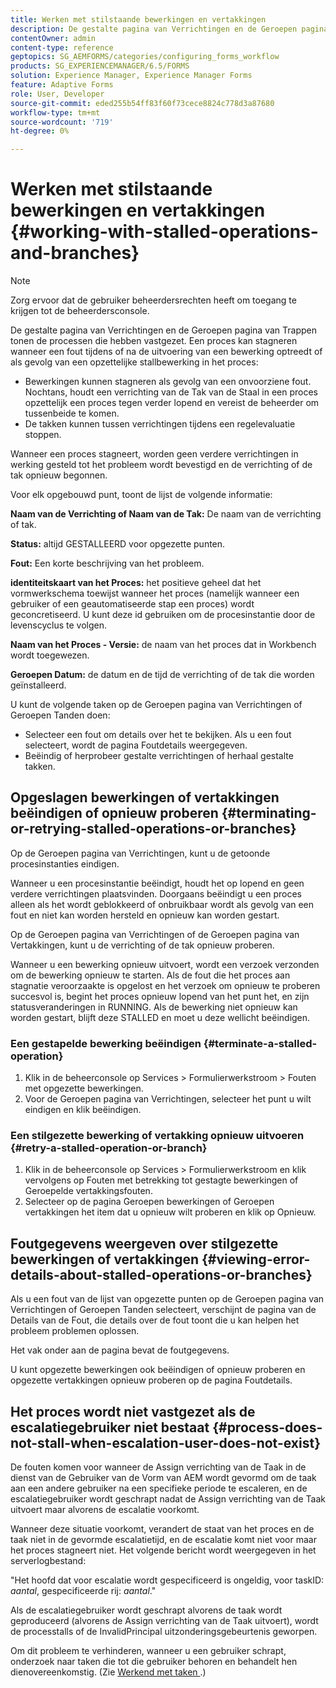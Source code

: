 ```yaml
---
title: Werken met stilstaande bewerkingen en vertakkingen
description: De gestalte pagina van Verrichtingen en de Geroepen pagina van Trappen tonen de processen die hebben vastgezet.
contentOwner: admin
content-type: reference
geptopics: SG_AEMFORMS/categories/configuring_forms_workflow
products: SG_EXPERIENCEMANAGER/6.5/FORMS
solution: Experience Manager, Experience Manager Forms
feature: Adaptive Forms
role: User, Developer
source-git-commit: eded255b54ff83f60f73cece8824c778d3a87680
workflow-type: tm+mt
source-wordcount: '719'
ht-degree: 0%

---
```


# Werken met stilstaande bewerkingen en vertakkingen {#working-with-stalled-operations-and-branches}

>[!NOTE]
> 
> Zorg ervoor dat de gebruiker beheerdersrechten heeft om toegang te krijgen tot de beheerdersconsole.

De gestalte pagina van Verrichtingen en de Geroepen pagina van Trappen tonen de processen die hebben vastgezet. Een proces kan stagneren wanneer een fout tijdens of na de uitvoering van een bewerking optreedt of als gevolg van een opzettelijke stallbewerking in het proces:

* Bewerkingen kunnen stagneren als gevolg van een onvoorziene fout. Nochtans, houdt een verrichting van de Tak van de Staal in een proces opzettelijk een proces tegen verder lopend en vereist de beheerder om tussenbeide te komen.
* De takken kunnen tussen verrichtingen tijdens een regelevaluatie stoppen.

Wanneer een proces stagneert, worden geen verdere verrichtingen in werking gesteld tot het probleem wordt bevestigd en de verrichting of de tak opnieuw begonnen.

Voor elk opgebouwd punt, toont de lijst de volgende informatie:

**Naam van de Verrichting of Naam van de Tak:** De naam van de verrichting of tak.

**Status:** altijd GESTALLEERD voor opgezette punten.

**Fout:** Een korte beschrijving van het probleem.

**identiteitskaart van het Proces:** het positieve geheel dat het vormwerkschema toewijst wanneer het proces (namelijk wanneer een gebruiker of een geautomatiseerde stap een proces) wordt geconcretiseerd. U kunt deze id gebruiken om de procesinstantie door de levenscyclus te volgen.

**Naam van het Proces - Versie:** de naam van het proces dat in Workbench wordt toegewezen.

**Geroepen Datum:** de datum en de tijd de verrichting of de tak die worden geïnstalleerd.

U kunt de volgende taken op de Geroepen pagina van Verrichtingen of Geroepen Tanden doen:

* Selecteer een fout om details over het te bekijken. Als u een fout selecteert, wordt de pagina Foutdetails weergegeven.
* Beëindig of herprobeer gestalte verrichtingen of herhaal gestalte takken.

## Opgeslagen bewerkingen of vertakkingen beëindigen of opnieuw proberen {#terminating-or-retrying-stalled-operations-or-branches}

Op de Geroepen pagina van Verrichtingen, kunt u de getoonde procesinstanties eindigen.

Wanneer u een procesinstantie beëindigt, houdt het op lopend en geen verdere verrichtingen plaatsvinden. Doorgaans beëindigt u een proces alleen als het wordt geblokkeerd of onbruikbaar wordt als gevolg van een fout en niet kan worden hersteld en opnieuw kan worden gestart.

Op de Geroepen pagina van Verrichtingen of de Geroepen pagina van Vertakkingen, kunt u de verrichting of de tak opnieuw proberen.

Wanneer u een bewerking opnieuw uitvoert, wordt een verzoek verzonden om de bewerking opnieuw te starten. Als de fout die het proces aan stagnatie veroorzaakte is opgelost en het verzoek om opnieuw te proberen succesvol is, begint het proces opnieuw lopend van het punt het, en zijn statusveranderingen in RUNNING. Als de bewerking niet opnieuw kan worden gestart, blijft deze STALLED en moet u deze wellicht beëindigen.

### Een gestapelde bewerking beëindigen {#terminate-a-stalled-operation}

1. Klik in de beheerconsole op Services > Formulierwerkstroom > Fouten met opgezette bewerkingen.
1. Voor de Geroepen pagina van Verrichtingen, selecteer het punt u wilt eindigen en klik beëindigen.

### Een stilgezette bewerking of vertakking opnieuw uitvoeren {#retry-a-stalled-operation-or-branch}

1. Klik in de beheerconsole op Services > Formulierwerkstroom en klik vervolgens op Fouten met betrekking tot gestagte bewerkingen of Geroepelde vertakkingsfouten.
1. Selecteer op de pagina Geroepen bewerkingen of Geroepen vertakkingen het item dat u opnieuw wilt proberen en klik op Opnieuw.

## Foutgegevens weergeven over stilgezette bewerkingen of vertakkingen {#viewing-error-details-about-stalled-operations-or-branches}

Als u een fout van de lijst van opgezette punten op de Geroepen pagina van Verrichtingen of Geroepen Tanden selecteert, verschijnt de pagina van de Details van de Fout, die details over de fout toont die u kan helpen het probleem problemen oplossen.

Het vak onder aan de pagina bevat de foutgegevens.

U kunt opgezette bewerkingen ook beëindigen of opnieuw proberen en opgezette vertakkingen opnieuw proberen op de pagina Foutdetails.

## Het proces wordt niet vastgezet als de escalatiegebruiker niet bestaat {#process-does-not-stall-when-escalation-user-does-not-exist}

De fouten komen voor wanneer de Assign verrichting van de Taak in de dienst van de Gebruiker van de Vorm van AEM wordt gevormd om de taak aan een andere gebruiker na een specifieke periode te escaleren, en de escalatiegebruiker wordt geschrapt nadat de Assign verrichting van de Taak uitvoert maar alvorens de escalatie voorkomt.

Wanneer deze situatie voorkomt, verandert de staat van het proces en de taak niet in de gevormde escalatietijd, en de escalatie komt niet voor maar het proces stagneert niet. Het volgende bericht wordt weergegeven in het serverlogbestand:

&quot;Het hoofd dat voor escalatie wordt gespecificeerd is ongeldig, voor taskID: *aantal*, gespecificeerde rij: *aantal*.&quot;

Als de escalatiegebruiker wordt geschrapt alvorens de taak wordt geproduceerd (alvorens de Assign verrichting van de Taak uitvoert), wordt de processtalls of de InvalidPrincipal uitzonderingsgebeurtenis geworpen.

Om dit probleem te verhinderen, wanneer u een gebruiker schrapt, onderzoek naar taken die tot die gebruiker behoren en behandelt hen dienovereenkomstig. (Zie [ Werkend met taken ](/help/forms/using/admin-help/tasks.md#working-with-tasks).)
